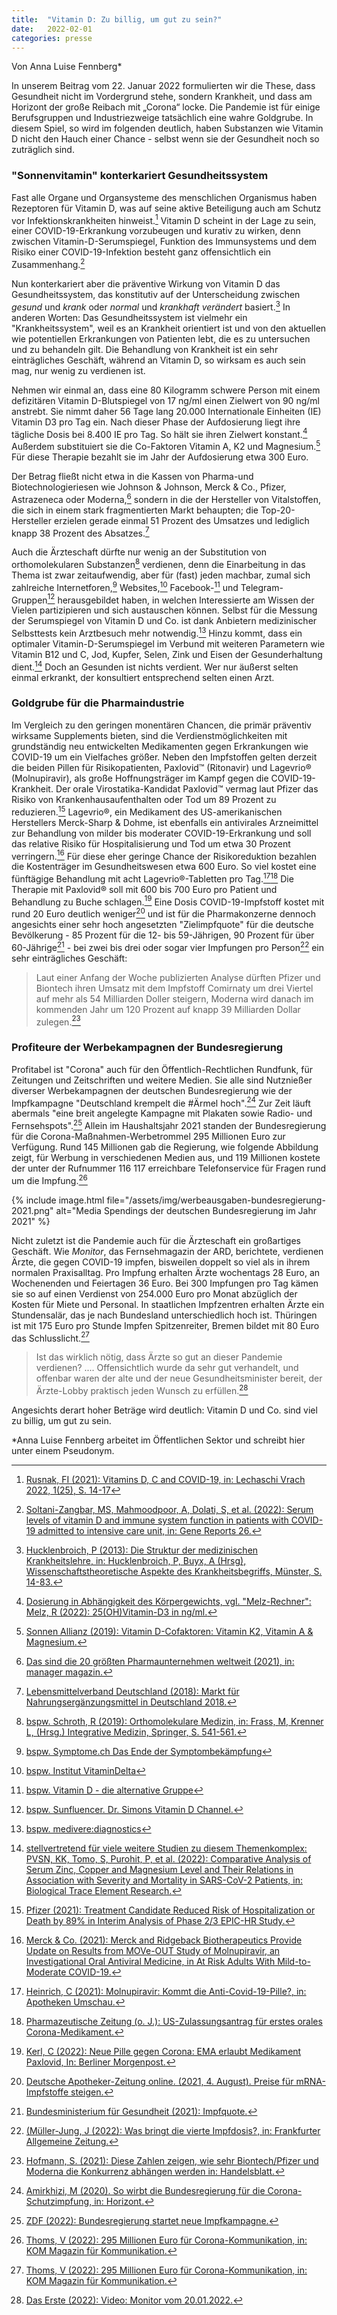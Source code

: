 ```yaml
---
title:  "Vitamin D: Zu billig, um gut zu sein?"
date:   2022-02-01
categories: presse
---
```

Von Anna Luise Fennberg* 

In unserem Beitrag vom 22. Januar 2022 formulierten wir die These, dass Gesundheit nicht im Vordergrund stehe, sondern Krankheit, und dass am Horizont der große Reibach mit „Corona“ locke. Die Pandemie ist für einige Berufsgruppen und Industriezweige tatsächlich eine wahre Goldgrube. In diesem Spiel, so wird im folgenden deutlich, haben Substanzen wie Vitamin D nicht den Hauch einer Chance - selbst wenn sie der Gesundheit noch so zuträglich sind.

### "Sonnenvitamin" konterkariert Gesundheitssystem
Fast alle Organe und Organsysteme des menschlichen Organismus haben Rezeptoren für Vitamin D, was auf seine aktive Beteiligung auch am Schutz vor Infektionskrankheiten hinweist.[^1] Vitamin D scheint in der Lage zu sein, einer COVID-19-Erkrankung vorzubeugen und kurativ zu wirken, denn zwischen Vitamin-D-Serumspiegel, Funktion des Immunsystems und dem Risiko einer COVID-19-Infektion besteht ganz offensichtlich ein Zusammenhang.[^2] 

Nun konterkariert aber die präventive Wirkung von Vitamin D das Gesundheitssystem, das konstitutiv auf der Unterscheidung zwischen *gesund* und *krank* oder *normal* und *krankhaft verändert* basiert.[^3] In anderen Worten: Das Gesundheitssystem ist vielmehr ein "Krankheitssystem", weil es an Krankheit orientiert ist und von den aktuellen wie potentiellen Erkrankungen von Patienten lebt, die es zu untersuchen und zu behandeln gilt. Die Behandlung von Krankheit ist ein sehr einträgliches Geschäft, während an Vitamin D, so wirksam es auch sein mag, nur wenig zu verdienen ist.

Nehmen wir einmal an, dass eine 80 Kilogramm schwere Person mit einem defizitären Vitamin D-Blutspiegel von 17 ng/ml einen Zielwert von 90 ng/ml anstrebt. Sie nimmt daher 56 Tage lang 20.000 Internationale Einheiten (IE) Vitamin D3 pro Tag ein. Nach dieser Phase der Aufdosierung liegt ihre tägliche Dosis bei 8.400 IE pro Tag. So hält sie ihren Zielwert konstant.[^4] Außerdem substituiert sie die Co-Faktoren Vitamin A, K2 und Magnesium.[^5] 
Für diese Therapie bezahlt sie im Jahr der Aufdosierung etwa 300 Euro. 

Der Betrag fließt nicht etwa in die Kassen von Pharma-und Biotechnologieriesen wie Johnson & Johnson, Merck & Co., Pfizer, Astrazeneca oder Moderna,[^6] sondern in die der Hersteller von Vitalstoffen, die sich in einem stark fragmentierten Markt behaupten; die Top-20-Hersteller erzielen gerade einmal 51 Prozent des Umsatzes und lediglich knapp 38 Prozent des Absatzes.[^7] 

Auch die Ärzteschaft dürfte nur wenig an der Substitution von orthomolekularen Substanzen[^8] verdienen, denn die Einarbeitung in das Thema ist zwar zeitaufwendig, aber für (fast) jeden machbar, zumal sich zahlreiche Internetforen,[^9] Websites,[^10] Facebook-[^11] und Telegram-Gruppen[^12] herausgebildet haben, in welchen Interessierte am Wissen der Vielen partizipieren und sich austauschen können. Selbst für die Messung der Serumspiegel von Vitamin D und Co. ist dank Anbietern medizinischer Selbsttests kein Arztbesuch mehr notwendig.[^13] Hinzu kommt, dass ein optimaler Vitamin-D-Serumspiegel im Verbund mit weiteren Parametern wie Vitamin B12 und C, Jod, Kupfer, Selen, Zink und Eisen der Gesunderhaltung dient.[^14] Doch an Gesunden ist nichts verdient. Wer nur äußerst selten einmal erkrankt, der konsultiert entsprechend selten einen Arzt.

### Goldgrube für die Pharmaindustrie
Im Vergleich zu den geringen monentären Chancen, die primär präventiv wirksame Supplements bieten, sind die Verdienstmöglichkeiten mit grundständig neu entwickelten Medikamenten gegen Erkrankungen wie COVID-19 um ein Vielfaches größer.
Neben den Impfstoffen gelten derzeit die beiden Pillen für Risikopatienten, Paxlovid™ (Ritonavir) und Lagevrio® (Molnupiravir), als große Hoffnungsträger im Kampf gegen die COVID-19-Krankheit. Der orale Virostatika-Kandidat Paxlovid™ vermag laut Pfizer das Risiko von Krankenhausaufenthalten oder Tod um 89 Prozent zu reduzieren.[^15] Lagevrio®, ein Medikament des US-amerikanischen Herstellers Merck-Sharp & Dohme, ist ebenfalls ein antivirales Arzneimittel zur Behandlung von milder bis moderater COVID-19-Erkrankung und soll das relative Risiko für Hospitalisierung und Tod um etwa 30 Prozent verringern.[^16] Für diese eher geringe Chance der Risikoreduktion bezahlen die Kostenträger im Gesundheitswesen etwa 600 Euro. So viel kostet eine fünftägige Behandlung mit acht Lagevrio®-Tabletten pro Tag.[^17][^18] Die Therapie mit Paxlovid® soll mit 600 bis 700 Euro pro Patient und Behandlung zu Buche schlagen.[^19] Eine Dosis COVID-19-Impfstoff kostet mit rund 20 Euro deutlich weniger[^20] und ist für die Pharmakonzerne dennoch angesichts einer sehr hoch angesetzten "Zielimpfquote" für die deutsche Bevölkerung - 85 Prozent für die 12- bis 59-Jährigen, 90 Prozent für über 60-Jährige[^21] - bei zwei bis drei oder sogar vier Impfungen pro Person[^22] ein sehr einträgliches Geschäft:
>Laut einer Anfang der Woche publizierten Analyse dürften Pfizer und Biontech ihren Umsatz mit dem Impfstoff Comirnaty um drei Viertel auf mehr als 54 Milliarden Doller steigern, Moderna wird danach im kommenden Jahr um 120 Prozent auf knapp 39 Milliarden Dollar zulegen.[^23]

### Profiteure der Werbekampagnen der Bundesregierung
Profitabel ist "Corona" auch für den Öffentlich-Rechtlichen Rundfunk, für Zeitungen und Zeitschriften und weitere Medien. Sie alle sind Nutznießer diverser Werbekampagnen der deutschen Bundesregierung wie der Impfkampagne "Deutschland krempelt die #Ärmel hoch".[^24] Zur Zeit läuft abermals "eine breit angelegte Kampagne mit Plakaten sowie Radio- und Fernsehspots".[^25] Allein im Haushaltsjahr 2021 standen der Bundesregierung für die Corona-Maßnahmen-Werbetrommel 295 Millionen Euro zur Verfügung. Rund 145 Millionen gab die Regierung, wie folgende Abbildung zeigt, für Werbung in verschiedenen Medien aus, und 119 Millionen kostete der unter der Rufnummer 116 117 erreichbare Telefonservice für Fragen rund um die Impfung.[^26] 

{% include image.html file="/assets/img/werbeausgaben-bundesregierung-2021.png" alt="Media Spendings der deutschen Bundesregierung im Jahr 2021" %}

Nicht zuletzt ist die Pandemie auch für die Ärzteschaft ein großartiges Geschäft. Wie *Monitor*, das Fernsehmagazin der ARD, berichtete, verdienen Ärzte, die gegen COVID-19 impfen, bisweilen doppelt so viel als in ihrem normalen Praxisalltag. Pro Impfung erhalten Ärzte wochentags 28 Euro, an Wochenenden und Feiertagen 36 Euro. Bei 300 Impfungen pro Tag kämen sie so auf einen Verdienst von 254.000 Euro pro Monat abzüglich der Kosten für Miete und Personal. In staatlichen Impfzentren erhalten Ärzte ein Stundensalär, das je nach Bundesland unterschiedlich hoch ist. Thüringen ist mit 175 Euro pro Stunde Impfen Spitzenreiter, Bremen bildet mit 80 Euro das Schlusslicht.[^26]
>Ist das wirklich nötig, dass Ärzte so gut an dieser Pandemie verdienen? .... Offensichtlich wurde da sehr gut verhandelt, und offenbar waren der alte und der neue Gesundheitsminister bereit, der Ärzte-Lobby praktisch jeden Wunsch zu erfüllen.[^27]

Angesichts derart hoher Beträge wird deutlich: Vitamin D und Co. sind viel zu billig, um gut zu sein. 

*Anna Luise Fennberg arbeitet im Öffentlichen Sektor und schreibt hier unter einem Pseudonym.

[^1]: [Rusnak, FI (2021): Vitamins D, C and COVID-19, in: Lechaschi Vrach 2022, 1(25), S. 14-17](https://journal.lvrach.ru/jour/article/view/867/853)
[^2]: [Soltani-Zangbar, MS, Mahmoodpoor, A, Dolati, S, et al. (2022): Serum levels of vitamin D and immune system function in patients with COVID-19 admitted to intensive care unit, in: Gene Reports 26.](https://doi.org/10.1016/j.genrep.2022.101509)
[^3]: [Hucklenbroich, P (2013): Die Struktur der medizinischen Krankheitslehre, in: Hucklenbroich, P, Buyx, A (Hrsg), Wissenschaftstheoretische Aspekte des Krankheitsbegriffs, Münster, S. 14-83.](https://www.medizin.uni-muenster.de/fileadmin/einrichtung/egtm/pbsurvey/Publikationen/Huck_Downloads/Beitrag_Hucklenbroich.pdf)
[^4]: [Dosierung in Abhängigkeit des Körpergewichts, vgl. "Melz-Rechner": Melz, R (2022): 25(OH)Vitamin-D3 in ng/ml.](http://www.melz.eu/index.php/formeln/vitamin-d-substituierung)
[^5]: [Sonnen Allianz (2019): Vitamin D-Cofaktoren: Vitamin K2, Vitamin A & Magnesium.](https://sonnenallianz.spitzen-praevention.com/2019/09/05/vitamin-d-cofaktoren-vitamin-k2-vitamin-a-magnesium/)
[^6]: [Das sind die 20 größten Pharmaunternehmen weltweit (2021), in: manager magazin.](https://www.manager-magazin.de/unternehmen/pharma/pharmaunternehmen-das-sind-die-20-groessten-firmen-weltweit-nach-umsatz-a-eb8aa99e-3a77-4f60-9038-e5fca7e0da62)
[^7]:  [Lebensmittelverband Deutschland (2018): Markt für Nahrungsergänzungsmittel in Deutschland 2018.](https://www.lebensmittelverband.de/de/verband/organisation/arbeitskreis-nahrungsergaenzungsmittel-ak-nem/20181029-zahlen-nahrungsergaenzungsmittel-markt-2018)
[^8]: [bspw. Schroth, R (2019): Orthomolekulare Medizin, in: Frass, M, Krenner L, (Hrsg.) Integrative Medizin, Springer, S. 541-561.](https://doi.org/10.1007/978-3-662-48879-9_24)
[^9]: [bspw. Symptome.ch Das Ende der Symptombekämpfung](https://www.symptome.ch/search/1722875/?q=vitamin+d&o=relevance)
[^10]: [bspw. Institut VitaminDelta](http://www.vitamindelta.de/)
[^11]: [bspw. Vitamin D - die alternative Gruppe](https://www.facebook.com/vitaminDalternativeGruppe)
[^12]: [bspw. Sunfluencer. Dr. Simons Vitamin D Channel.](https://t.me/s/sunfluencer)
[^13]: [bspw. medivere:diagnostics](https://www.medivere.de/shop)
[^14]: [stellvertretend für viele weitere Studien zu diesem Themenkomplex: PVSN, KK, Tomo, S, Purohit, P, et al. (2022): Comparative Analysis of Serum Zinc, Copper and Magnesium Level and Their Relations in Association with Severity and Mortality in SARS-CoV-2 Patients, in: Biological Trace Element Research.](https://doi.org/10.1007/s12011-022-03124-7])
[^15]: [Pfizer (2021): Treatment Candidate Reduced Risk of Hospitalization or Death by 89% in Interim Analysis of Phase 2/3 EPIC-HR Study.](https://www.pfizer.com/news/press-release/press-release-detail/pfizers-novel-covid-19-oral-antiviral-treatment-candidate)
[^16]: [Merck & Co. (2021): Merck and Ridgeback Biotherapeutics Provide Update on Results from MOVe-OUT Study of Molnupiravir, an Investigational Oral Antiviral Medicine, in At Risk Adults With Mild-to-Moderate COVID-19.](https://www.merck.com/news/merck-and-ridgeback-biotherapeutics-provide-update-on-results-from-move-out-study-of-molnupiravir-an-investigational-oral-antiviral-medicine-in-at-risk-adults-with-mild-to-moderate-covid-19/) 
[^17]: [Heinrich, C (2021): Molnupiravir: Kommt die Anti-Covid-19-Pille?, in: Apotheken Umschau.](https://www.apotheken-umschau.de/krankheiten-symptome/infektionskrankheiten/coronavirus/molnupiravir-kommt-die-anti-covid-19-pille-823255.html)
[^18]: [Pharmazeutische Zeitung (o. J.):  US-Zulassungsantrag für erstes orales Corona-Medikament.](https://www.pharmazeutische-zeitung.de/us-zulassungsantrag-fuer-erstes-orales-corona-medikament-128579/seite/2/)
[^19]: [Kerl, C (2022): Neue Pille gegen Corona: EMA erlaubt Medikament Paxlovid, In: Berliner Morgenpost.](https://www.morgenpost.de/vermischtes/article234422119/corona-medikament-palovid-pfizer-zulassung-ema-deutschland.html) 
[^20]: [Deutsche Apotheker-Zeitung online. (2021, 4. August). Preise für mRNA-Impfstoffe steigen.](https://www.deutsche-apotheker-zeitung.de/news/artikel/2021/08/04/preise-fuer-mrna-impfstoffe-steigen)
[^21]: [Bundesministerium für Gesundheit (2021): Impfquote.](https://www.zusammengegencorona.de/impfen/logistik-und-recht/impfquote/)
[^22]: [(Müller-Jung, J (2022): Was bringt die vierte Impfdosis?, in: Frankfurter Allgemeine Zeitung.](https://www.faz.net/aktuell/wissen/vierte-corona-impfung-erste-daten-zur-wirkung-der-impfdosis-17753954.html)
[^23]: [Hofmann, S. (2021): Diese Zahlen zeigen, wie sehr Biontech/Pfizer und Moderna die Konkurrenz abhängen werden in: Handelsblatt.](https://www.handelsblatt.com/unternehmen/industrie/pharmabranche-diese-zahlen-zeigen-wie-sehr-biontech-pfizer-und-moderna-die-konkurrenz-abhaengen-werden/27721930.html)   
[^24]: [Amirkhizi, M (2020). So wirbt die Bundesregierung für die Corona-Schutzimpfung, in: Horizont.](https://www.horizont.net/agenturen/nachrichten/scholz--friends-so-wirbt-die-bundesregierung-fuer-die-corona-schutzimpfung-188180?crefresh=1)
[^25]: [ZDF (2022): Bundesregierung startet neue Impfkampagne.](https://www.zdf.de/nachrichten/politik/corona-lauterbach-neue-impfkampagne-in-verschiedenen-sprachen-100.html)
[^26]: [Thoms, V (2022): 295 Millionen Euro für Corona-Kommunikation, in: KOM Magazin für Kommunikation.](https://www.kom.de/public-relations/295-millionen-euro-fuer-corona-kommunikation/)
[^27]: [Das Erste (2022): Video: Monitor vom 20.01.2022.](https://www.daserste.de/information/politik-weltgeschehen/monitor/videosextern/monitor-vom-20-01-2022-100.html) 
